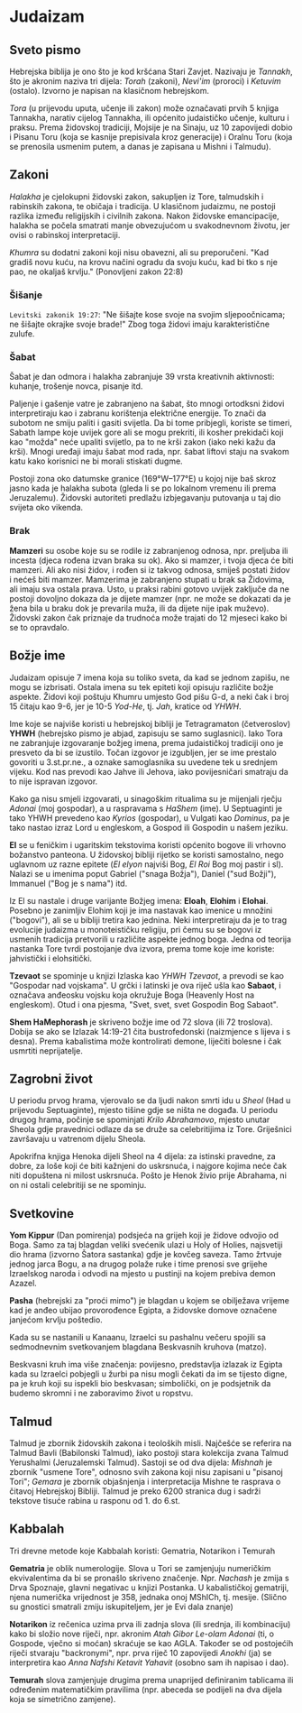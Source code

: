 # Judaizam

## Sveto pismo

Hebrejska biblija je ono što je kod kršćana Stari Zavjet. Nazivaju je *Tannakh*, što je akronim naziva tri dijela: *Torah* (zakoni), *Nevi'im* (proroci) i *Ketuvim* (ostalo). Izvorno je napisan na klasičnom hebrejskom.

*Tora* (u prijevodu uputa, učenje ili zakon) može označavati prvih 5 knjiga Tannakha, narativ cijelog Tannakha, ili općenito judaističko učenje, kulturu i praksu. Prema židovskoj tradiciji, Mojsije je na Sinaju, uz 10 zapovijedi dobio i Pisanu Toru (koja se kasnije prepisivala kroz generacije) i Oralnu Toru (koja se prenosila usmenim putem, a danas je zapisana u Mishni i Talmudu).

## Zakoni

*Halakha* je cjelokupni židovski zakon, sakupljen iz Tore, talmudskih i rabinskih zakona, te običaja i tradicija. U klasičnom judaizmu, ne postoji razlika između religijskih i civilnih zakona. Nakon židovske emancipacije, halakha se počela smatrati manje obvezujućom u svakodnevnom životu, jer ovisi o rabinskoj interpretaciji.

*Khumra* su dodatni zakoni koji nisu obavezni, ali su preporučeni. "Kad gradiš novu kuću, na krovu načini ogradu da svoju kuću, kad bi tko s nje pao, ne okaljaš krvlju." (Ponovljeni zakon 22:8)

### Šišanje

`Levitski zakonik 19:27`: "Ne šišajte kose svoje na svojim sljepoočnicama; ne šišajte okrajke svoje brade!" Zbog toga židovi imaju karakteristične zulufe.

### Šabat

Šabat je dan odmora i halakha zabranjuje 39 vrsta kreativnih aktivnosti: kuhanje, trošenje novca, pisanje itd.

Paljenje i gašenje vatre je zabranjeno na šabat, što mnogi ortodksni židovi interpretiraju kao i zabranu korištenja električne energije. To znači da subotom ne smiju paliti i gasiti svijetla. Da bi tome pribjegli, koriste se timeri, Sabath lampe koje uvijek gore ali se mogu prekriti, ili kosher prekidači koji kao "možda" neće upaliti svijetlo, pa to ne krši zakon (iako neki kažu da krši). Mnogi uređaji imaju šabat mod rada, npr. šabat liftovi staju na svakom katu kako korisnici ne bi morali stiskati dugme.

Postoji zona oko datumske granice (169°W–177°E) u kojoj nije baš skroz jasno kada je halakha subota (gleda li se po lokalnom vremenu ili prema Jeruzalemu). Židovski autoriteti predlažu izbjegavanju putovanja u taj dio svijeta oko vikenda.

### Brak

**Mamzeri** su osobe koje su se rodile iz zabranjenog odnosa, npr. preljuba ili incesta (djeca rođena izvan braka su ok). Ako si mamzer, i tvoja djeca će biti mamzeri. Ali ako nisi židov, i rođen si iz takvog odnosa, smiješ postati židov i nećeš biti mamzer. Mamzerima je zabranjeno stupati u brak sa Židovima, ali imaju sva ostala prava. Usto, u praksi rabini gotovo uvijek zaključe da ne postoji dovoljno dokaza da je dijete mamzer (npr. ne može se dokazati da je žena bila u braku dok je prevarila muža, ili da dijete nije ipak muževo). Židovski zakon čak priznaje da trudnoća može trajati do 12 mjeseci kako bi se to opravdalo.

## Božje ime

Judaizam opisuje 7 imena koja su toliko sveta, da kad se jednom zapišu, ne mogu se izbrisati. Ostala imena su tek epiteti koji opisuju različite božje aspekte. Židovi koji poštuju Khumru umjesto God pišu G-d, a neki čak i broj 15 čitaju kao 9-6, jer je 10-5 *Yod-He*, tj. *Jah*, kratice od *YHWH*.

Ime koje se najviše koristi u hebrejskoj bibliji je Tetragramaton (četveroslov) **YHWH** (hebrejsko pismo je abjad, zapisuju se samo suglasnici). Iako Tora ne zabranjuje izgovaranje božjeg imena, prema judaističkoj tradiciji ono je presveto da bi se izustilo. Točan izgovor je izgubljen, jer se ime prestalo govoriti u 3.st.pr.ne., a oznake samoglasnika su uvedene tek u srednjem vijeku. Kod nas prevodi kao Jahve ili Jehova, iako povijesničari smatraju da to nije ispravan izgovor.

Kako ga nisu smjeli izgovarati, u sinagoškim ritualima su je mijenjali rječju *Adonai* (moj gospodar), a u raspravama s *HaShem* (ime). U Septuaginti je tako YHWH prevedeno kao *Kyrios* (gospodar), u Vulgati kao *Dominus*, pa je tako nastao izraz Lord u engleskom, a Gospod ili Gospodin u našem jeziku.

**El** se u feničkim i ugaritskim tekstovima koristi općenito bogove ili vrhovno božanstvo panteona. U židovskoj bibliji rijetko se koristi samostalno, nego uglavnom uz razne epitete (*El elyon* najviši Bog, *El Roi* Bog moj pastir i sl). Nalazi se u imenima poput Gabriel ("snaga Božja"), Daniel ("sud Božji"), Immanuel ("Bog je s nama") itd.

Iz El su nastale i druge varijante Božjeg imena: **Eloah**, **Elohim** i **Elohai**. Posebno je zanimljiv Elohim koji je ima nastavak kao imenice u množini ("bogovi"), ali se u bibliji tretira kao jednina. Neki interpretiraju da je to trag evolucije judaizma u monoteističku religiju, pri čemu su se bogovi iz usmenih tradicija pretvorili u različite aspekte jednog boga. Jedna od teorija nastanka Tore tvrdi postojanje dva izvora, prema tome koje ime koriste: jahvistički i elohsitički.

**Tzevaot** se spominje u knjizi Izlaska kao *YHWH Tzevaot*, a prevodi se kao "Gospodar nad vojskama". U grčki i latinski je ova riječ ušla kao **Sabaot**, i označava anđeosku vojsku koja okružuje Boga (Heavenly Host na engleskom). Otud i ona pjesma, "Svet, svet, svet Gospodin Bog Sabaot".

**Shem HaMephorash** je skriveno božje ime od 72 slova (ili 72 troslova). Dobija se ako se Izlazak 14:19-21 čita bustrofedonski (naizmjence s lijeva i s desna). Prema kabalistima može kontrolirati demone, liječiti bolesne i čak usmrtiti neprijatelje.

## Zagrobni život

U periodu prvog hrama, vjerovalo se da ljudi nakon smrti idu u *Sheol* (Had u prijevodu Septuaginte), mjesto tišine gdje se ništa ne događa. U periodu drugog hrama, počinje se spominjati *Krilo Abrahamovo*, mjesto unutar Sheola gdje pravednici odlaze da se druže sa celebritijima iz Tore. Griješnici završavaju u vatrenom dijelu Sheola.

Apokrifna knjiga Henoka dijeli Sheol na 4 dijela: za istinski pravedne, za dobre, za loše koji će biti kažnjeni do uskrsnuća, i najgore kojima neće čak niti dopuštena ni milost uskrsnuća. Pošto je Henok živio prije Abrahama, ni on ni ostali celebritiji se ne spominju.

## Svetkovine

**Yom Kippur** (Dan pomirenja) podsjeća na grijeh koji je židove odvojio od Boga. Samo za taj blagdan veliki svećenik ulazi u Holy of Holies, najsvetiji dio hrama  (izvorno Šatora sastanka) gdje je kovčeg saveza. Tamo žrtvuje jednog jarca Bogu, a na drugog polaže ruke i time prenosi sve grijehe Izraelskog naroda i odvodi na mjesto u pustinji na kojem prebiva demon Azazel.

**Pasha** (hebrejski za "proći mimo") je blagdan u kojem se obilježava vrijeme kad je anđeo ubijao provorođence Egipta, a židovske domove označene janjećom krvlju poštedio.

Kada su se nastanili u Kanaanu, Izraelci su pashalnu večeru spojili sa sedmodnevnim svetkovanjem blagdana Beskvasnih kruhova (matzo).

Beskvasni kruh ima više značenja: povijesno, predstavlja izlazak iz Egipta kada su Izraelci pobjegli u žurbi pa nisu mogli čekati da im se tijesto digne, pa je kruh koji su ispekli bio beskvasan; simbolički, on je podsjetnik da budemo skromni i ne zaboravimo život u ropstvu.

## Talmud

Talmud je zbornik židovskih zakona i teoloških misli. Najčešće se referira na Talmud Bavli (Babilonski Talmud), iako postoji stara kolekcija zvana Talmud Yerushalmi (Jeruzalemski Talmud). Sastoji se od dva dijela: *Mishnah* je zbornik "usmene Tore", odnosno svih zakona koji nisu zapisani u "pisanoj Tori"; *Gemara* je zbornik objašnjenja i interpretacija Mishne te rasprava o čitavoj Hebrejskoj Bibliji. Talmud je preko 6200 stranica dug i sadrži tekstove tisuće rabina u rasponu od 1. do 6.st.

## Kabbalah

Tri drevne metode koje Kabbalah koristi: Gematria, Notarikon i Temurah

**Gematria** je oblik numerologije. Slova u Tori se zamjenjuju numeričkim ekvivalentima da bi se pronašlo skriveno značenje. Npr. *Nachash* je zmija s Drva Spoznaje, glavni negativac u knjizi Postanka. U kabalističkoj gematriji, njena numerička vrijednost je 358, jednaka onoj MShICh, tj. mesije. (Slično su gnostici smatrali zmiju iskupiteljem, jer je Evi dala znanje)

**Notarikon** iz rečenica uzima prva ili zadnja slova (ili srednja, ili kombinaciju) kako bi složio nove riječi, npr. akronim *Atah Gibor Le-olam Adonai* (ti, o Gospode, vječno si moćan) skraćuje se kao AGLA. Također se od postojećih riječi stvaraju "backronymi", npr. prva riječ 10 zapovijedi *Anokhi* (ja) se interpretira kao *Anna Nafshi Ketavit Yahavit* (osobno sam ih napisao i dao).

**Temurah** slova zamjenjuje drugima prema unaprijed definiranim tablicama ili određenim matematičkim pravilima (npr. abeceda se podijeli na dva dijela koja se simetrično zamjene).

